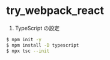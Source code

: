 # try_webpack_react

1. TypeScript の設定

```bash
$ npm init -y
$ npm install -D typescript
$ npx tsc --init
```
